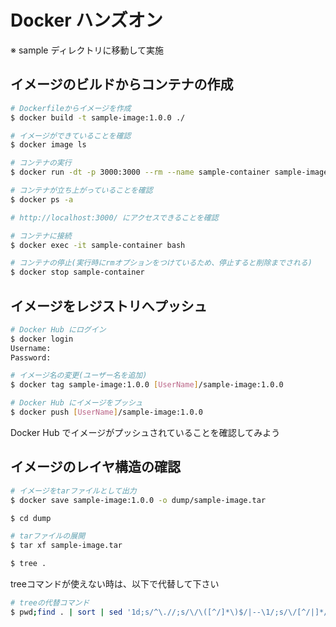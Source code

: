 # Docker ハンズオン

※ sample ディレクトリに移動して実施

## イメージのビルドからコンテナの作成

```sh
# Dockerfileからイメージを作成
$ docker build -t sample-image:1.0.0 ./

# イメージができていることを確認
$ docker image ls

# コンテナの実行
$ docker run -dt -p 3000:3000 --rm --name sample-container sample-image:1.0.0

# コンテナが立ち上がっていることを確認
$ docker ps -a

# http://localhost:3000/ にアクセスできることを確認

# コンテナに接続
$ docker exec -it sample-container bash

# コンテナの停止(実行時にrmオプションをつけているため、停止すると削除までされる)
$ docker stop sample-container
```
## イメージをレジストリへプッシュ

```sh
# Docker Hub にログイン
$ docker login
Username:
Password:

# イメージ名の変更(ユーザー名を追加)
$ docker tag sample-image:1.0.0 [UserName]/sample-image:1.0.0

# Docker Hub にイメージをプッシュ
$ docker push [UserName]/sample-image:1.0.0
```

Docker Hub でイメージがプッシュされていることを確認してみよう

## イメージのレイヤ構造の確認

```sh
# イメージをtarファイルとして出力
$ docker save sample-image:1.0.0 -o dump/sample-image.tar

$ cd dump

# tarファイルの展開
$ tar xf sample-image.tar

$ tree .
```

treeコマンドが使えない時は、以下で代替して下さい
```sh
# treeの代替コマンド
$ pwd;find . | sort | sed '1d;s/^\.//;s/\/\([^/]*\)$/|--\1/;s/\/[^/|]*/|  /g'
```
